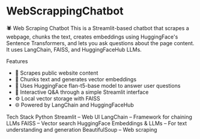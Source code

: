# WebScrappingChatbot

🕷️ Web Scraping Chatbot
This is a Streamlit-based chatbot that scrapes a webpage, chunks the text, creates embeddings using HuggingFace's Sentence Transformers, and lets you ask questions about the page content. It uses LangChain, FAISS, and HuggingFaceHub LLMs.

Features
- 🔗 Scrapes public website content
- 📄 Chunks text and generates vector embeddings
- 🧠 Uses HuggingFace flan-t5-base model to answer user questions
- 💬 Interactive Q&A through a simple Streamlit interface
- ⚙️ Local vector storage with FAISS
- 🌐 Powered by LangChain and HuggingFaceHub

 Tech Stack
Python
Streamlit – Web UI
LangChain – Framework for chaining LLMs
FAISS – Vector search
HuggingFace Embeddings & LLMs – For text understanding and generation
BeautifulSoup – Web scraping
